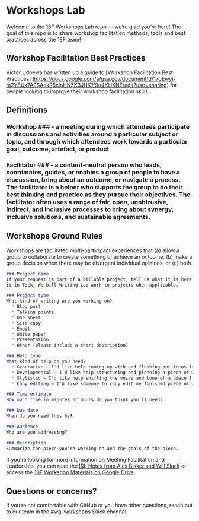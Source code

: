 # Workshops Lab

Welcome to the 18F Workshops Lab repo — we’re glad you’re here! The goal of this repo is to share workshop facilitation methods, tools and best practices across the 18F team!

## Workshop Facilitation Best Practices

Victor Udoewa has written up a guide to [Workshop Facilitation Best Practices] (https://docs.google.com/a/gsa.gov/document/d/170Ewyl-m2Y8Uk7A9SAekR5clnHNZK3JHK1f9u4KHXNE/edit?usp=sharing) for people looking to improve their workshop facilitation skills. 

## Definitions

### Workshop ### - a meeting during which attendees participate in discussions and activities around a particular subject or topic, and through which attendees work towards a particular goal, outcome, artefact, or product

### Facilitator ### - a content-neutral person who leads, coordinates, guides, or enables a group of people to have a discussion, bring about an outcome, or navigate a process. The facilitator is a helper who supports the group to do their best thinking and practice as they pursue their objectives. The facilitator often uses a range of fair, open, unobtrusive, indirect, and inclusive processes to bring about synergy, inclusive solutions, and sustainable agreements.

## Workshops Ground Rules

Workshops are facilitated multi-participant experiences that (a) allow a group to collaborate to create something or achieve an outcome, (b) make a group decision when there may be divergent individual opinions, or (c) both. 

  ``` markdown
  ### Project name
  If your request is part of a billable project, tell us what it is here and how to code
  it in Tock. We bill Writing Lab work to projects when applicable.

  ### Project type
  What kind of writing are you working on?
    * Blog post
    * Talking points
    * One sheet
    * Site copy
    * Email
    * White paper
    * Presentation
    * Other (please include a short description)

  ### Help type
  What kind of help do you need?
    * Generative — I'd like help coming up with and fleshing out ideas for a piece of writing.
    * Developmental — I'd like help structuring and planning a piece of writing.
    * Stylistic — I'd like help shifting the voice and tone of a piece I've already written.
    * Copy editing — I'd like someone to copy edit my finished piece of writing.

  ### Time estimate
  How much time in minutes or hours do you think you’ll need?

  ### Due date
  When do you need this by?

  ### Audience
  Who are you addressing?

  ### Description
  Summarize the piece you’re working on and the goals of the piece.
  ```
  
  
If you're looking for more information on Meeting Facilitation and Leadership, you can read the [IRL Notes from Alex Bisker and Will Slack](https://docs.google.com/a/gsa.gov/document/d/1ZnGbHasZwCGOxB5ULRo0KTeBrY6oiXOvubSZ6VTvLl0/edit?usp=sharing) or access the [18F Workshop Materials on Google Drive](https://drive.google.com/drive/folders/0B5GqxshfZoAVMnlUR2prZHg2d2s?usp=sharing)

## Questions or concerns?

If you’re not comfortable with GitHub or you have other questions, reach out to our team in the [#wg-workshops](https://18f.slack.com/archives/wg-workshops) Slack channel.
